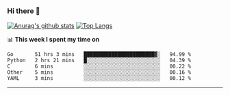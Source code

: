 ### Hi there 👋

<!--
**Yiwen-Chan/Yiwen-Chan** is a ✨ _special_ ✨ repository because its `README.md` (this file) appears on your GitHub profile.

Here are some ideas to get you started:

- 🔭 I’m currently working on ...
- 🌱 I’m currently learning ...
- 👯 I’m looking to collaborate on ...
- 🤔 I’m looking for help with ...
- 💬 Ask me about ...
- 📫 How to reach me: ...
- 😄 Pronouns: ...
- ⚡ Fun fact: ...
-->
[![Anurag's github stats](https://github-readme-stats.vercel.app/api?username=Yiwen-Chan)](https://github.com/anuraghazra/github-readme-stats)
[![Top Langs](https://github-readme-stats.vercel.app/api/top-langs/?username=Yiwen-Chan)](https://github.com/anuraghazra/github-readme-stats)

📊 **This week I spent my time on**
<!--START_SECTION:waka-->
```text
Go       51 hrs 3 mins   ███████████████████████▓░   94.99 % 
Python   2 hrs 21 mins   █░░░░░░░░░░░░░░░░░░░░░░░░   04.39 % 
C        6 mins          ░░░░░░░░░░░░░░░░░░░░░░░░░   00.22 % 
Other    5 mins          ░░░░░░░░░░░░░░░░░░░░░░░░░   00.16 % 
YAML     3 mins          ░░░░░░░░░░░░░░░░░░░░░░░░░   00.12 % 
```
<!--END_SECTION:waka-->

***

